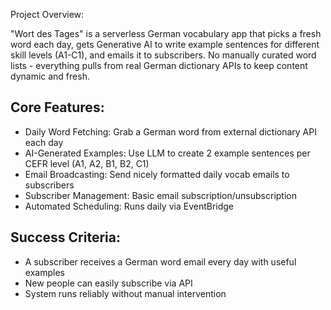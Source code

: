 Project Overview:

"Wort des Tages" is a serverless German vocabulary app that picks a fresh word each day, gets Generative AI to write example sentences for different skill levels (A1-C1), and emails it to subscribers. No manually curated word lists - everything pulls from real German dictionary APIs to keep content dynamic and fresh.

## Core Features:

- Daily Word Fetching: Grab a German word from external dictionary API each day
- AI-Generated Examples: Use LLM to create 2 example sentences per CEFR level (A1, A2, B1, B2, C1)
- Email Broadcasting: Send nicely formatted daily vocab emails to subscribers
- Subscriber Management: Basic email subscription/unsubscription
- Automated Scheduling: Runs daily via EventBridge

## Success Criteria:

- A subscriber receives a German word email every day with useful examples
- New people can easily subscribe via API
- System runs reliably without manual intervention